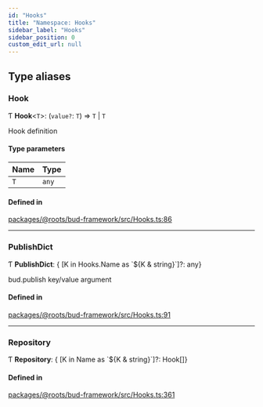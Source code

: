 ```yaml
---
id: "Hooks"
title: "Namespace: Hooks"
sidebar_label: "Hooks"
sidebar_position: 0
custom_edit_url: null
---
```


## Type aliases

### Hook

Ƭ **Hook**<`T`\>: (`value?`: `T`) => `T` \| `T`

Hook definition

#### Type parameters

| Name | Type |
| :------ | :------ |
| `T` | `any` |

#### Defined in

[packages/@roots/bud-framework/src/Hooks.ts:86](https://github.com/roots/bud/blob/4498d10b4/packages/@roots/bud-framework/src/Hooks.ts#L86)

___

### PublishDict

Ƭ **PublishDict**: { [K in Hooks.Name as \`${K & string}\`]?: any}

bud.publish key/value argument

#### Defined in

[packages/@roots/bud-framework/src/Hooks.ts:91](https://github.com/roots/bud/blob/4498d10b4/packages/@roots/bud-framework/src/Hooks.ts#L91)

___

### Repository

Ƭ **Repository**: { [K in Name as \`${K & string}\`]?: Hook[]}

#### Defined in

[packages/@roots/bud-framework/src/Hooks.ts:361](https://github.com/roots/bud/blob/4498d10b4/packages/@roots/bud-framework/src/Hooks.ts#L361)
